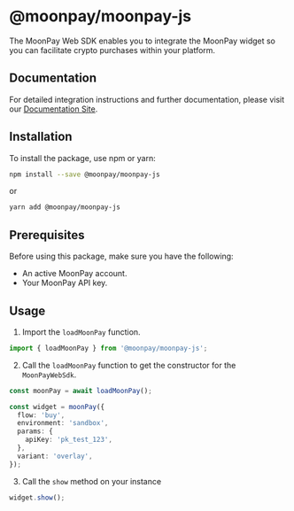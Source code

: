 # @moonpay/moonpay-js

The MoonPay Web SDK enables you to integrate the MoonPay widget so you can facilitate crypto purchases within your platform.

## Documentation

For detailed integration instructions and further documentation, please visit our [Documentation Site](https://moonpay.readme.io/docs/ramps-sdk-install-web).

## Installation

To install the package, use npm or yarn:

```bash
npm install --save @moonpay/moonpay-js
```

or

```bash
yarn add @moonpay/moonpay-js
```

## Prerequisites

Before using this package, make sure you have the following:

- An active MoonPay account.
- Your MoonPay API key.

## Usage

1. Import the `loadMoonPay` function.

```typescript
import { loadMoonPay } from '@moonpay/moonpay-js';
```

2. Call the `loadMoonPay` function to get the constructor for the `MoonPayWebSdk`.

```typescript
const moonPay = await loadMoonPay();

const widget = moonPay({
  flow: 'buy',
  environment: 'sandbox',
  params: {
    apiKey: 'pk_test_123',
  },
  variant: 'overlay',
});
```

3. Call the `show` method on your instance

```typescript
widget.show();
```
